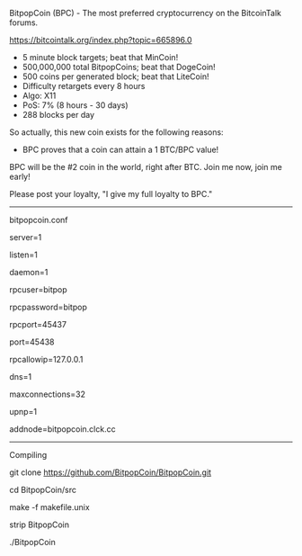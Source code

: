 BitpopCoin (BPC) - The most preferred cryptocurrency on the BitcoinTalk forums.

https://bitcointalk.org/index.php?topic=665896.0

 - 5 minute block targets; beat that MinCoin!
 - 500,000,000 total BitpopCoins; beat that DogeCoin!
 - 500 coins per generated block; beat that LiteCoin!
 - Difficulty retargets every 8 hours
 - Algo: X11
 - PoS: 7% (8 hours - 30 days)
 - 288 blocks per day

So actually, this new coin exists for the following reasons:
 - BPC proves that a coin can attain a 1 BTC/BPC value!

BPC will be the #2 coin in the world, right after BTC. Join me now, join me early!

Please post your loyalty, "I give my full loyalty to BPC."

-----------------------------------------------------------------------------------

bitpopcoin.conf

server=1

listen=1

daemon=1

rpcuser=bitpop

rpcpassword=bitpop

rpcport=45437

port=45438

rpcallowip=127.0.0.1

dns=1

maxconnections=32

upnp=1

addnode=bitpopcoin.clck.cc

-----------------------------------------------------------------------------------

Compiling

git clone https://github.com/BitpopCoin/BitpopCoin.git

cd BitpopCoin/src

make -f makefile.unix

strip BitpopCoin

./BitpopCoin
